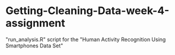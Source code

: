 # Getting-Cleaning-Data-week-4-assignment
"run_analysis.R" script for the "Human Activity Recognition Using Smartphones Data Set"
